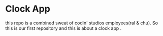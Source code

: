 # Clock App
this repo is a combined sweat of codin' studios employees(ral &amp; chu). So this is our first repository and this is about a clock app .

